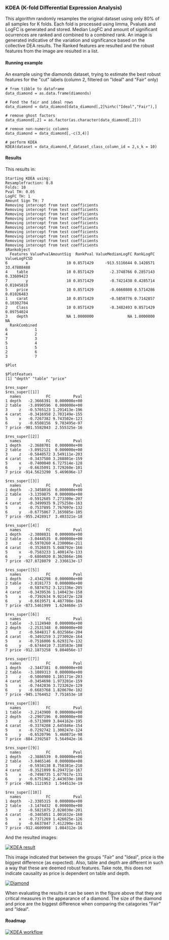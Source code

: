 ### KDEA (K-fold Differential Expression Analysis)
This algorithm randomly resamples the original dataset using only 80% of all samples for K folds. Each fold is processed using limma, Pvalues and LogFC is generated and stored. Median LogFC and amount of significant ocurrences are ranked and combined to a combined rank. An image is generated indicative of the variation and significance based on the collective DEA results. The Ranked features are resulted and the robust features from the image are resulted in a list.

#### Running example
An example using the diamonds dataset, trying to estimate the best robust features for the "cut" labels (column 2, filtered on "Ideal" and "Fair" only)
```
# from tibble to dataframe
data_diamond = as.data.frame(diamonds)

# Fond the fair and ideal rows
data_diamond = data_diamond[data_diamond[,2]%in%c("Ideal","Fair"),]

# remove ghost factors
data_diamond[,2] = as.factor(as.character(data_diamond[,2]))

# remove non-numeric columns
data_diamond = data_diamond[,-c(3,4)]

# perform KDEA
KDEA(dataset = data_diamond,f_dataset_class_column_id = 2,s_k = 10)
```

#### Results
This results in:

```
Starting KDEA using:
Resamplefraction: 0.8
Folds: 10
Pval TH: 0.05
LogFC TH: 1
Amount Sign TH: 7
Removing intercept from test coefficients
Removing intercept from test coefficients
Removing intercept from test coefficients
Removing intercept from test coefficients
Removing intercept from test coefficients
Removing intercept from test coefficients
Removing intercept from test coefficients
Removing intercept from test coefficients
Removing intercept from test coefficients
Removing intercept from test coefficients
$Rankobject
  Features ValuePvalAmountSig  RankPval ValueMedianLogFC RankLogFC ValueLogFCSD
6        x                 10 0.8571429     -913.5116644 0.1428571  33.47888488
4    table                 10 0.8571429       -2.3748766 0.2857143   0.33609423
7        y                 10 0.8571429       -0.7421438 0.4285714   0.01045810
5    price                 10 0.8571429       -0.6660808 0.5714286   0.01026483
1    carat                 10 0.8571429       -0.5850776 0.7142857   0.10302704
2    Class                 10 0.8571429       -0.3482493 0.8571429   0.09754024
3    depth                 NA 1.0000000               NA 1.0000000           NA
  RankCombined
6            1
4            2
7            3
5            4
1            5
2            6
3            7

$Plot

$PlotFeatues
[1] "depth" "table" "price"

$res_super
$res_super[[1]]
  names           FC          Pval
1 depth   -2.3666391  0.000000e+00
2 table   -3.0990596  0.000000e+00
3     z   -0.5765123 1.291413e-196
4 carat   -0.3416958 2.703149e-155
5     x   -0.7267382 9.743502e-123
6     y   -0.6508156  9.703495e-97
7 price -901.5582043  2.555325e-16

$res_super[[2]]
  names           FC          Pval
1 depth   -2.3688701  0.000000e+00
2 table   -3.0952121  0.000000e+00
3     z   -0.5840572 3.549111e-203
4 carat   -0.3437580 3.288801e-159
5     x   -0.7400040 6.727514e-128
6     y   -0.6635091 3.729260e-101
7 price -914.5623290  5.469696e-17

$res_super[[3]]
  names           FC          Pval
1 depth   -2.3458016  0.000000e+00
2 table   -3.1359875  0.000000e+00
3     z   -0.5912685 7.273300e-207
4 carat   -0.3499935 9.275258e-163
5     x   -0.7537895 7.767097e-132
6     y   -0.6775867 7.165085e-105
7 price -955.2428917  3.403321e-18

$res_super[[4]]
  names           FC          Pval
1 depth   -2.3808831  0.000000e+00
2 table   -3.0444535  0.000000e+00
3     z   -0.5970260 4.230006e-211
4 carat   -0.3526035 5.048792e-166
5     x   -0.7583233 1.400147e-133
6     y   -0.6804020 8.362866e-106
7 price -927.8728079  2.336613e-17

$res_super[[5]]
  names           FC          Pval
1 depth   -2.4342298  0.000000e+00
2 table   -3.0181773  0.000000e+00
3     z   -0.5874752 3.121336e-205
4 carat   -0.3439536 1.140423e-158
5     x   -0.7392634 9.921472e-128
6     y   -0.6619571 4.487708e-104
7 price -873.5461999  1.624460e-15

$res_super[[6]]
  names           FC          Pval
1 table   -3.1124940  0.000000e+00
2 depth   -2.2531348  0.000000e+00
3     z   -0.5848317 6.032566e-204
4 carat   -0.3493259 3.273092e-164
5     x   -0.7516006 6.629317e-132
6     y   -0.6744410 7.310583e-108
7 price -912.1873258  9.804056e-17

$res_super[[7]]
  names           FC          Pval
1 depth   -2.3447381  0.000000e+00
2 table   -3.1089313  0.000000e+00
3     z   -0.5860980 1.185171e-203
4 carat   -0.3454698 1.973201e-159
5     x   -0.7442836 3.723262e-129
6     y   -0.6683768 1.820670e-102
7 price -945.1764452  7.751653e-18

$res_super[[8]]
  names           FC          Pval
1 table   -3.2143900  0.000000e+00
2 depth   -2.2907196  0.000000e+00
3     z   -0.5713009 3.844162e-195
4 carat   -0.3374208 2.645846e-154
5     x   -0.7292742 1.300247e-124
6     y   -0.6520796  5.460871e-98
7 price -884.2392587  5.564942e-16

$res_super[[9]]
  names           FC          Pval
1 depth   -2.3886539  0.000000e+00
2 table   -3.0465146  0.000000e+00
3     z   -0.5934138 8.758381e-210
4 carat   -0.3521099 6.294721e-167
5     x   -0.7498735 1.677017e-131
6     y   -0.6751962 2.443659e-108
7 price -985.1121953  1.544513e-19

$res_super[[10]]
  names           FC          Pval
1 depth   -2.3385315  0.000000e+00
2 table   -3.1474432  0.000000e+00
3     z   -0.5821075 2.028030e-201
4 carat   -0.3465051 1.001632e-160
5     x   -0.7371269 1.426025e-126
6     y   -0.6637847 7.412290e-101
7 price -912.4609998  1.084312e-16
```

And the resulted images:

[ ![KDEA result](/docs/KDEA.png)](/docs/KDEA.png)


This image indicated that between the groups "Fair" and "Ideal", price is the biggest difference (as expected). Also, table and depth are different in such a way that these are deemed robust features. Take note, this does not indicate causality as price is dependent on table and depth.

[ ![Diamond](/docs/diamond.png)](/docs/diamond.png) 

When evaluating the results it can be seen in the figure above that they are critical measures in the appearance of a diamond. The size of the diamond and price are the biggest difference when comparing the catagories "Fair" and "Ideal". 

#### Roadmap
[ ![KDEA workflow](/docs/KDEA-roadmap.png)](/docs/KDEA-roadmap.png) 



